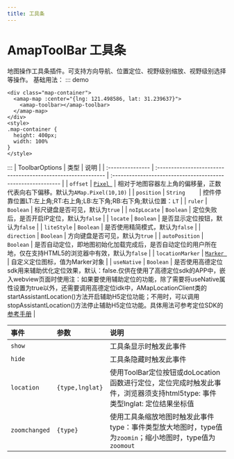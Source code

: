 ```yaml
---
title: 工具条
---
```

# AmapToolBar     工具条
地图操作工具条插件。可支持方向导航、位置定位、视野级别缩放、视野级别选择等操作。
基础用法：
::: demo
```vue
<div class="map-container">
  <amap-map :center="{lng: 121.498586, lat: 31.239637}">
    <amap-toolbar></amap-toolbar>
  </amap-map>
</div>
<style>
.map-container {
  height: 400px;
  width: 100%
}
</style>
```
:::
| ToolbarOptions   | 类型                                                         | 说明                                                         |
| :--------------- | :----------------------------------------------------------- | :----------------------------------------------------------- |
| `offset`         | [`Pixel `](https://lbs.amap.com/api/javascript-api/reference/core/#Pixel) | 相对于地图容器左上角的偏移量，正数代表向右下偏移。默认为`AMap.Pixel(10,10)` |
| `position`       | `String    `                                                 | 控件停靠位置LT:左上角;RT:右上角;LB:左下角;RB:右下角;默认位置：`LT` |
| `ruler`          | `Boolean`                                                    | 标尺键盘是否可见，默认为`true`                               |
| `noIpLocate`     | `Boolean`                                                    | 定位失败后，是否开启IP定位，默认为`false`                    |
| `locate`         | `Boolean`                                                    | 是否显示定位按钮，默认为`false`                              |
| `liteStyle`      | `Boolean`                                                    | 是否使用精简模式，默认为`false`                              |
| `direction`      | `Boolean`                                                    | 方向键盘是否可见，默认为`true`                               |
| `autoPosition`   | `Boolean`                                                    | 是否自动定位，即地图初始化加载完成后，是否自动定位的用户所在地，仅在支持HTML5的浏览器中有效，默认为`false` |
| `locationMarker` | [`Marker `](https://lbs.amap.com/api/javascript-api/reference/overlay#Marker) | 自定义定位图标，值为Marker对象                               |
| `useNative`      | `Boolean`                                                    | 是否使用高德定位sdk用来辅助优化定位效果，默认：false.仅供在使用了高德定位sdk的APP中，嵌入webview页面时使用注：如果要使用辅助定位的功能，除了需要将useNative属性设置为true以外，还需要调用高德定位idk中，AMapLocationClient类的startAssistantLocation()方法开启辅助H5定位功能；不用时，可以调用stopAssistantLocation()方法停止辅助H5定位功能。具体用法可参考定位SDK的[参考手册](http://amappc.cn-hangzhou.oss-pub.aliyun-inc.com/lbs/static/unzip/Android_Location_Doc/index.html) |

| 事件          | 参数            | 说明                                                         |
| :------------ | :-------------- | :----------------------------------------------------------- |
| `show`        |                 | 工具条显示时触发此事件                                       |
| `hide`        |                 | 工具条隐藏时触发此事件                                       |
| `location`    | `{type,lnglat}` | 使用ToolBar定位按钮或doLocation函数进行定位，定位完成时触发此事件，浏览器须支持html5type: 事件类型lnglat: 定位结果坐标值 |
| `zoomchanged` | `{type}`        | 使用工具条缩放地图时触发此事件type：事件类型放大地图时，type值为`zoomin`；缩小地图时，type值为`zoomout` |